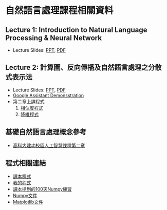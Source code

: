 # 自然語言處理課程相關資料

## Lecture 1: Introduction to Natural Language Processing & Neural Network
* Lecture Slides: [PPT](Slides/PPT/Lecture1.pptx), [PDF](Slides/PDF/Lecture1.pdf)
## Lecture 2: 計算圖、反向傳播及自然語言處理之分散式表示法
* Lecture Slides: [PPT](Slides/PPT/Lecture2.pptx), [PDF](Slides/PDF/Lecture2.pdf)
* [Google Assistant Demonsstration](https://www.youtube.com/watch?v=ARA0AxrnHdM&list=PLvS_0NFzXkhOfG-75L9c8JPcDogdWWOk9&index=292&ab_channel=Google)
* 第二章上課程式
  1. [相似度程式](Program/co_matrix_with_similarity_calculation.py)
  2. [降維程式](Program/co_matrix_with_dimension_reduction.py)


## 基礎自然語言處理概念參考
* [高科大建功校區人工智慧課程第二章](https://github.com/chiayisu/Artificial_Intelligence_Course/blob/master/README.md)
## 程式相關連結
* [課本程式](https://github.com/oreilly-japan/deep-learning-from-scratch-2)
* [我的程式](https://github.com/chiayisu/NLP_and_ML_Algorithm)
* [課本提到的100天Numpy練習](https://github.com/rougier/numpy-100/blob/master/100_Numpy_exercises.md)
* [Numpy文件](https://numpy.org/)
* [Matplotlib文件](https://matplotlib.org/)
